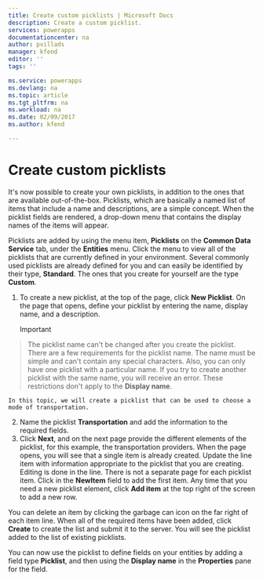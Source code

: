 ```yaml
---
title: Create custom picklists | Microsoft Docs
description: Create a custom picklist.
services: powerapps
documentationcenter: na
author: pvillads
manager: kfend
editor: ''
tags: ''

ms.service: powerapps
ms.devlang: na
ms.topic: article
ms.tgt_pltfrm: na
ms.workload: na
ms.date: 02/09/2017
ms.author: kfend

---
```

# Create custom picklists
It's now possible to create your own picklists, in addition to the ones that are available out-of-the-box. Picklists, which are basically a named list of items that include a name and descriptions, are a simple concept. When the picklist fields are rendered, a drop-down menu that contains the display names of the items will appear. 

Picklists are added by using the menu item, **Picklists** on the **Common Data Service** tab, under the **Entities** menu. Click the menu to view all of the picklists that are currently defined in your environment. Several commonly used picklists are already defined for you and can easily be identified by their type, **Standard**. The ones that you create for yourself are the type **Custom**.

1. To create a new picklist, at the top of the page, click **New Picklist**. On the page that opens, define your picklist by entering the name, display name, and a description.
   > [!IMPORTANT]
> The picklist name can't be changed after you create the picklist. There are a few requirements for the picklist name. The name must be simple and can't contain any special characters. Also, you can only have one picklist with a particular name. If you try to create another picklist with the same name, you will receive an error. These restrictions don't apply to the **Display name**.
   
    In this topic, we will create a picklist that can be used to choose a mode of transportation.
2. Name the picklist **Transportation** and add the information to the required fields.
3. Click **Next**, and on the next page provide the different elements of the picklist, for this example, the transportation providers. When the page opens, you will see that a single item is already created. Update the line item with information appropriate to the picklist that you are creating. Editing is done in the line. There is not a separate page for each picklist item. Click in the  **NewItem** field to add the first item. Any time that you need a new picklist element, click **Add item** at the top right of the screen to add a new row. 

You can delete an item by clicking the garbage can icon on the far right of each item line. When all of the required items have been added, click **Create** to create the list and submit it to the server. You will see the picklist added to the list of existing picklists.

You can now use the picklist to define fields on your entities by adding a field type **Picklist**, and then using the **Display name** in the **Properties** pane for the field. 

